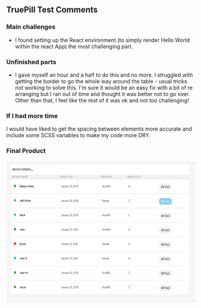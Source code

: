 ## TruePill Test Comments

### Main challenges

* I found setting up the React environment (to simply render Hello World within the react App) the most challenging part.

### Unfinished parts

* I gave myself an hour and a half to do this and no more. I struggled with getting the border to go the whole way around the table - usual tricks not working to solve this. I'm sure it would be an easy fix with a bit of re arranging but I ran out of time and thought it was better not to go over. Other than that, I feel like the rest of it was ok and not too challenging!

### If I had more time
I would have liked to get the spacing between elements more accurate and include some SCSS variables to make my code more DRY.

### Final Product

<p align="center">
  <img height=380 alt="img" src="./screenshot/image.png">
</p>
